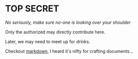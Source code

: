 TOP SECRET
==========

*No seriously, make sure no-one is looking over your shoulder*

Only the authorized may directly contribute here.

Later, we may need to meet up for drinks.

Checkout [markdown](https://en.wikipedia.org/wiki/Markdown), I heard it's nifty for crafting documents...

